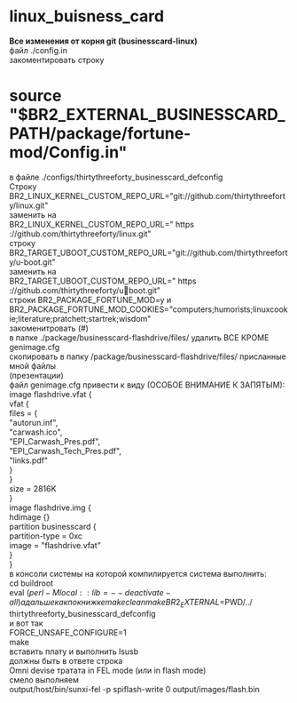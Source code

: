 # linux_buisness_card


**Все изменения от корня git (businesscard-linux)**  
файл ./config.in  
закоментировать строку  
# source "$BR2_EXTERNAL_BUSINESSCARD_PATH/package/fortune-mod/Config.in"  
в файле ./configs/thirtythreeforty_businesscard_defconfig  
Строку BR2_LINUX_KERNEL_CUSTOM_REPO_URL="git://github.com/thirtythreeforty/linux.git"    
заменить на  
BR2_LINUX_KERNEL_CUSTOM_REPO_URL=" https ://github.com/thirtythreeforty/linux.git"  
строку BR2_TARGET_UBOOT_CUSTOM_REPO_URL="git://github.com/thirtythreeforty/u-boot.git"  
заменить на  
BR2_TARGET_UBOOT_CUSTOM_REPO_URL=" https ://github.com/thirtythreeforty/uboot.git"  
строки BR2_PACKAGE_FORTUNE_MOD=y и   
BR2_PACKAGE_FORTUNE_MOD_COOKIES="computers;humorists;linuxcookie;literature;pratchett;startrek;wisdom"   
закоменитровать (#)  
в папке ./package/businesscard-flashdrive/files/ удалить ВСЕ КРОМЕ genimage.cfg  
скопировать в папку /package/businesscard-flashdrive/files/ присланные мной файлы   
(презентации)  
файл genimage.cfg привести к виду (ОСОБОЕ ВНИМАНИЕ К ЗАПЯТЫМ):  
image flashdrive.vfat {  
vfat {  
files = {  
"autorun.inf",  
"carwash.ico",  
"EPI_Carwash_Pres.pdf",  
"EPI_Carwash_Tech_Pres.pdf",  
"links.pdf"  
}  
}  
size = 2816K  
}  
image flashdrive.img {  
hdimage {}  
partition businesscard {  
partition-type = 0xc  
image = "flashdrive.vfat"  
}  
}  
в консоли системы на которой компилируется система выполнить:  
cd buildroot  
eval $(perl -Mlocal::lib=--deactivate-all)  
а дальше как по книжке  
make clean  
make BR2_EXTERNAL=$PWD/../ thirtythreeforty_businesscard_defconfig  
и вот так  
FORCE_UNSAFE_CONFIGURE=1  
make  
вставить плату и выполнить lsusb  
должны быть в ответе строка   
Omni devise тратата in FEL mode (или in flash mode)  
смело выполняем  
output/host/bin/sunxi-fel -p spiflash-write 0 output/images/flash.bin  
